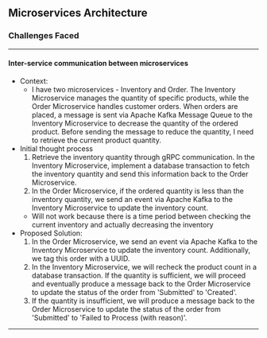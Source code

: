 ## Microservices Architecture

### Challenges Faced

---

#### Inter-service communication between microservices

- Context:
  - I have two microservices - Inventory and Order. The Inventory Microservice manages the quantity of specific products, while the Order Microservice handles customer orders. When orders are placed, a message is sent via Apache Kafka Message Queue to the Inventory Microservice to decrease the quantity of the ordered product. Before sending the message to reduce the quantity, I need to retrieve the current product quantity.
- Initial thought process
  1. Retrieve the inventory quantity through gRPC communication. In the Inventory Microservice, implement a database transaction to fetch the inventory quantity and send this information back to the Order Microservice.
  1. In the Order Microservice, if the ordered quantity is less than the inventory quantity, we send an event via Apache Kafka to the Inventory Microservice to update the inventory count.
  - Will not work because there is a time period between checking the current inventory and actually decreasing the inventory
- Proposed Solution:
  1. In the Order Microservice, we send an event via Apache Kafka to the Inventory Microservice to update the inventory count. Additionally, we tag this order with a UUID.
  1. In the Inventory Microservice, we will recheck the product count in a database transaction. If the quantity is sufficient, we will proceed and eventually produce a message back to the Order Microservice to update the status of the order from 'Submitted' to 'Created'.
  1. If the quantity is insufficient, we will produce a message back to the Order Microservice to update the status of the order from 'Submitted' to 'Failed to Process (with reason)'.

---
